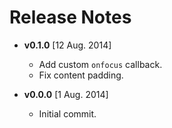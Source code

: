 # Release Notes

* **v0.1.0** [12 Aug. 2014]
  * Add custom `onfocus` callback.
  * Fix content padding.  
  
* **v0.0.0** [1 Aug. 2014]
  * Initial commit.
